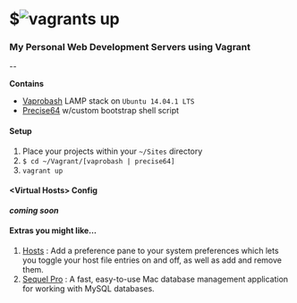 # $![vagrants](http://www.vagrantup.com/images/logo_vagrant-81478652.png) up
### My Personal Web Development Servers using Vagrant

--

**Contains**

- [Vaprobash](https://github.com/fideloper/Vaprobash) LAMP stack on ``Ubuntu 14.04.1 LTS``
- [Precise64](https://vagrantcloud.com/hashicorp/precise64) w/custom bootstrap shell script

#### Setup

1. Place your projects within your ``~/Sites`` directory
2. ``$ cd ~/Vagrant/[vaprobash | precise64]``
3. ``vagrant up``

#### &lt;Virtual Hosts&gt; Config

***coming soon***

#### Extras you might like…

1. [Hosts](http://www.macupdate.com/app/mac/40003/hosts) : Add a preference pane to your system preferences which lets you toggle your host file entries on and off, as well as add and remove them.
2. [Sequel Pro](http://www.sequelpro.com) : A fast, easy-to-use Mac database management application for working with MySQL databases.